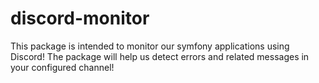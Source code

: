 # discord-monitor
This package is intended to monitor our symfony applications using Discord! The package will help us detect errors and related messages in your configured channel!
